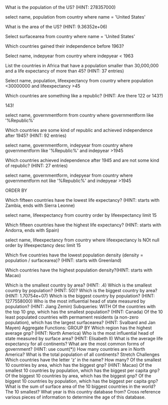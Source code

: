 What is the population of the US? (HINT: 278357000)

select name, population
from country
where name = 'United States'

What is the area of the US? (HINT: 9.36352e+06)

Select surfacearea
from country
where name = 'United States'




Which countries gained their independence before 1963?

Select name, indepyear
from country
where indepyear < 1963

List the countries in Africa that have a population smaller than 30,000,000 and a life expectancy of more than 45? (HINT: 37
  entries)

  Select name, population, lifeexpectancy
  from country
  where population <30000000
  and lifeexpectancy >45

Which countries are something like a republic? (HINT: Are there 122 or 143?)

143!

select name, governmentform
from country
where governmentform like '%Republic%'




Which countries are some kind of republic and achieved independence after 1945? (HINT: 92 entries)


select name, governmentform, indepyear
from country
where governmentform like '%Republic%'
and indepyear >1945

Which countries achieved independence after 1945 and are not some kind of republic? (HINT: 27 entries)

select name, governmentform, indepyear
from country
where governmentform not like '%Republic%'
and indepyear >1945




ORDER BY

Which fifteen countries have the lowest life expectancy? (HINT: starts with Zambia, ends with Sierra Leonne)

select name, lifeexpectancy
from country
order by lifeexpectancy
limit 15

Which fifteen countries have the highest life expectancy? (HINT: starts with Andorra, ends with Spain)

select name, lifeexpectancy
from country
where lifeexpectancy Is NOt null
order by lifeexpectancy desc
limit 15


Which five countries have the lowest population density (density = population / surfacearea)? (HINT: starts with Greenland)






Which countries have the highest population density?(HINT: starts with Macao)  

Which is the smallest country by area? (HINT: .4)
Which is the smallest country by population? (HINT: 50)?
Which is the biggest country by area? (HINT: 1.70754e+07)
Which is the biggest country by population? (HINT: 1277558000)
Who is the most influential head of state measured by population? (HINT: Jiang Zemin)
Subqueries: WITH
Of the countries with the top 10 gnp, which has the smallest population? (HINT: Canada)
Of the 10 least populated countries with permament residents (a non-zero population), which has the largest surfacearea? (HINT: Svalbard and Jan Mayen)
Aggregate Functions: GROUP BY
Which region has the highest average gnp? (HINT: North America)
Who is the most influential head of state measured by surface area? (HINT: Elisabeth II)
What is the average life expectancy for all continents?
What are the most common forms of government? (HINT: use count(*))
How many countries are in North America?
What is the total population of all continents?
Stretch Challenges
Which countries have the letter ‘z’ in the name? How many?
Of the smallest 10 countries by area, which has the biggest gnp? (HINT: Macao)
Of the smallest 10 countries by population, which has the biggest per capita gnp?
Of the biggest 10 countries by area, which has the biggest gnp?
Of the biggest 10 countries by population, which has the biggest per capita gnp?
What is the sum of surface area of the 10 biggest countries in the world? The 10 smallest?
What year is this country database from? Cross reference various pieces of information to determine the age of this database.
